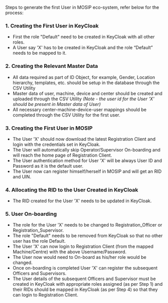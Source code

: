 Steps to generate the first User in MOSIP eco-system, refer below for the process:

### 1. Creating the First User in KeyCloak
* First the role "Default" need to be created in KeyCloak with all other roles.
* A User say 'X' has to be created in KeyCloak and the role “Default” needs to be mapped to it.

### 2. Creating the Relevant Master Data
* All data required as part of ID Object, for example, Gender, Location hierarchy, templates, etc. should be setup in the database through the CSV Utility
* Master data of user, machine, device and center should be created and uploaded through the CSV Utility _(Note - the user id for the User 'X' should be present in Master data of _User_)_
* All necessary center-machine-device-user mappings should be completed through the CSV Utility for the first user.

### 3. Creating the First User in MOSIP
* The User 'X' should now download the latest Registration Client and login with the credentials set in KeyCloak.
* The User will automatically skip Operator/Supervisor On-boarding and will reach the home page of Registration Client.
* The User authentication method for User 'X' will be always User ID and Password as it is the default user.
* The User now can register himself/herself in MOSIP and will get an RID and UIN.

### 4. Allocating the RID to the User Created in KeyCloak
* The RID created for the User 'X' needs to be updated in KeyCloak.

### 5. User On-boarding
* The role for the User 'X' needs to be changed to Registration_Officer or Registration_Supervisor. 
* The role "Default" needs to be removed from KeyCloak so that no other user has the role Default.
* The User 'X' can now login to Registration Client (from the mapped Machine/Centre) with the above Username/Password.
* The User now would need to On-board as his/her role would be changed.
* Once on-boarding is completed User 'X' can register the subsequent  Officers and Supervisors.
* The User details of the subsequent Officers and Supervisor must be created in KeyCloak with appropriate roles assigned (as per Step 1) and their RIDs should be mapped in KeyCloak (as per Step 4) so that they can login to Registration Client.
